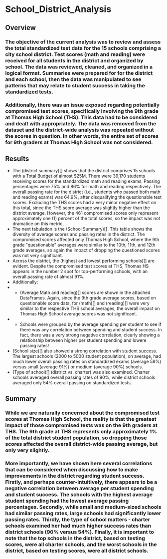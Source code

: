 # School_District_Analysis

## Overview

### The objective of the current analysis was to review and assess the total standardized test data for the 15 schools comprising a city school district.  Test scores (math and reading) were received for all students in the district and organized by school.  The data was reviewed, cleaned, and organized in a logical format.  Summaries were prepared for for the district and each school, then the data was manipulated to see patterns that may relate to student success in taking the standardized tests.

### Additionally, there was an issue exposed regarding potentially compromised test scores, specifically involving the 9th grade at Thomas High School (THS).  This data had to be considered and dealt with appropriately.  The data was removed from the dataset and the district-wide analysis was repeated without the scores in question.  In other words, the entire set of scores for 9th graders at Thomas High School was not considered.

## Results
- The (district summary)[] shows that the district comprises 15 schools with a Total Budget of almost $25M.  There were 39,170 students receiving scores for the standardized math and reading exams. Passing percentages were 75% and 86% for math and reading respectively. The overall passing rate for the district (i.e., students who passed both math and reading exams) was 64.9%, after disqualifying the questionable test scores.  Excluding the THS scores had a very minor negative effect on this total, since the THS score average was slightly higher than the district average.  However, the 461 compromised scores only represent approximately one (1) percent of the total scores, so the impact was not dramatice on this metric.
- The next tabulation is the (School Summary)[]. This table shows the diversity of average scores and passing rates in the district.  The compromised scores affected only Thomas High School, where the 9th grade "questionable" averages were similar to the 10th, 11th, and 12th grade averages, so again the impact of dropping the questioned scores was not very significant.
- Across the district, the (highest and lowest performing schools)[] are evident.  Despite the compromised test scores at THS, Thomas HS appears in the number 2 spot for top-performing schools, with an overall passing rate of almost 91%.
- Additionally:
-   - (Average Math and reading)[] scores are shown in the attached DataFrames.  Again, since the 9th grade average scores, based on questionable score data, for (math)[] and (reading)[] were very similar to the respective THS school averages, the overall impact on Thomas High School average scores was not significant.
-   - Schools were grouped by the average spending per student to see if there was any correlation between spending and student success.  In fact, there was a very strong negative correlation, clearly showing a relationship between higher per student spending and lowere passing rates!
-   (School size)[] also showed a strong correlation with student success.  The largest schools (2000 to 5000 student population), on average, had much lower overall passing rates on standardized exams (average 58%) versus small (average 91%) or medium (average 90%) schools.
-   (Type of school)[] (district vs. charter) was also examined. Charter schools averaged overall passing rates of 90%, while district schools averaged only 54% overall passing on standardized tests.
        
## Summary

### While we are naturally concerned about the compromised test scores at Thomas High School, the reality is that the greatest impact of those compromised tests was on the 9th graders at THS.  The 9th grade at THS represents only approximately 1% of the total district student population, so dropping those scores affected the overall district-wide passing average, but only very slightly.  
### More importantly, we have shown here several correlations that can be considered when discussing how to make improvements in the district regarding student success.  Firstly, and perhaps counter-intuitively, there appears to be a negative correlation between average per student spending and student success.  The schools with the highest average student spending had the lowest average passing percentages.  Secondly, while small and medium-sized schools had similar passing rates, large schools had significantly lower passing rates.  Thirdly, the type of school matters - charter schools examined her had much higher success rates than district schools (90% versus 54%).  Finally, it is important to note that the top schools in the district, based on testing scores, were all charter schools, and the worst schools in the district, based on testing scores, were all district schools.

